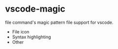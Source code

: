 vscode-magic
===

file command's magic pattern file support for vscode.

* File icon
* Syntax highlighting
* Other
